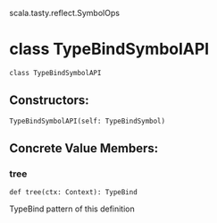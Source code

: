 scala.tasty.reflect.SymbolOps
# class TypeBindSymbolAPI

<pre><code class="language-scala" >class TypeBindSymbolAPI</pre></code>
## Constructors:
<pre><code class="language-scala" >TypeBindSymbolAPI(self: TypeBindSymbol)</pre></code>

## Concrete Value Members:
### tree
<pre><code class="language-scala" >def tree(ctx: Context): TypeBind</pre></code>
TypeBind pattern of this definition

